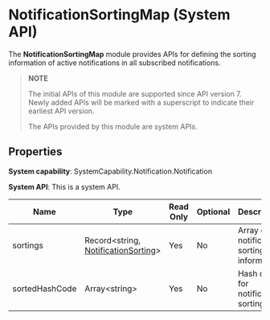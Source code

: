 # NotificationSortingMap (System API)

The **NotificationSortingMap** module provides APIs for defining the sorting information of active notifications in all subscribed notifications.

> **NOTE**
>
> The initial APIs of this module are supported since API version 7. Newly added APIs will be marked with a superscript to indicate their earliest API version.
>
> The APIs provided by this module are system APIs.

## Properties

**System capability**: SystemCapability.Notification.Notification

**System API**: This is a system API.

| Name       | Type    | Read Only| Optional| Description                                      |
| ----------- | ------- | --- | ----- |------------------------------------------ |
| sortings    | Record<string, [NotificationSorting](js-apis-inner-notification-notificationSorting-sys.md)\> | Yes| No | Array of notification sorting information.                                  |
| sortedHashCode | Array<string\> | Yes| No | Hash codes for notification sorting.|
